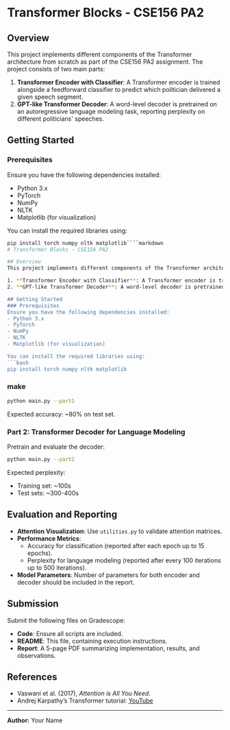 # Transformer Blocks - CSE156 PA2

## Overview
This project implements different components of the Transformer architecture from scratch as part of the CSE156 PA2 assignment. The project consists of two main parts:

1. **Transformer Encoder with Classifier**: A Transformer encoder is trained alongside a feedforward classifier to predict which politician delivered a given speech segment.
2. **GPT-like Transformer Decoder**: A word-level decoder is pretrained on an autoregressive language modeling task, reporting perplexity on different politicians' speeches.

## Getting Started
### Prerequisites
Ensure you have the following dependencies installed:
- Python 3.x
- PyTorch
- NumPy
- NLTK
- Matplotlib (for visualization)

You can install the required libraries using:
```bash
pip install torch numpy nltk matplotlib````markdown
# Transformer Blocks - CSE156 PA2

## Overview
This project implements different components of the Transformer architecture from scratch as part of the CSE156 PA2 assignment. The project consists of two main parts:

1. **Transformer Encoder with Classifier**: A Transformer encoder is trained alongside a feedforward classifier to predict which politician delivered a given speech segment.
2. **GPT-like Transformer Decoder**: A word-level decoder is pretrained on an autoregressive language modeling task, reporting perplexity on different politicians' speeches.

## Getting Started
### Prerequisites
Ensure you have the following dependencies installed:
- Python 3.x
- PyTorch
- NumPy
- NLTK
- Matplotlib (for visualization)

You can install the required libraries using:
```bash
pip install torch numpy nltk matplotlib
````

### make

```bash
python main.py --part1
```

Expected accuracy: \~80% on test set.

### Part 2: Transformer Decoder for Language Modeling

Pretrain and evaluate the decoder:

```bash
python main.py --part2
```

Expected perplexity:

- Training set: \~100s
- Test sets: \~300-400s

## Evaluation and Reporting

- **Attention Visualization**: Use `utilities.py` to validate attention matrices.
- **Performance Metrics**:
  - Accuracy for classification (reported after each epoch up to 15 epochs).
  - Perplexity for language modeling (reported after every 100 iterations up to 500 iterations).
- **Model Parameters**: Number of parameters for both encoder and decoder should be included in the report.

## Submission

Submit the following files on Gradescope:

- **Code**: Ensure all scripts are included.
- **README**: This file, containing execution instructions.
- **Report**: A 5-page PDF summarizing implementation, results, and observations.

## References

- Vaswani et al. (2017), *Attention is All You Need*.
- Andrej Karpathy’s Transformer tutorial: [YouTube](https://www.youtube.com/watch?v=kCc8FmEb1nY)

---

**Author:** Your Name

```
```
